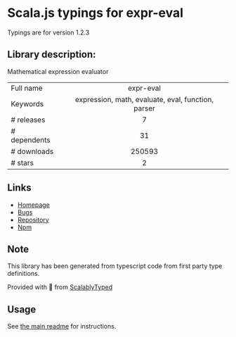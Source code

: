 
# Scala.js typings for expr-eval

Typings are for version 1.2.3

## Library description:
Mathematical expression evaluator

|                    |                 |
| ------------------ | :-------------: |
| Full name          | expr-eval |
| Keywords           | expression, math, evaluate, eval, function, parser |
| # releases         | 7 |
| # dependents       | 31 |
| # downloads        | 250593 |
| # stars            | 2 |

## Links
- [Homepage](https://github.com/silentmatt/expr-eval#readme)
- [Bugs](https://github.com/silentmatt/expr-eval/issues)
- [Repository](https://github.com/silentmatt/expr-eval)
- [Npm](https://www.npmjs.com/package/expr-eval)
    


## Note
This library has been generated from typescript code from first party type definitions.

Provided with :purple_heart: from [ScalablyTyped](https://github.com/oyvindberg/ScalablyTyped)

## Usage
See [the main readme](../../readme.md) for instructions.


